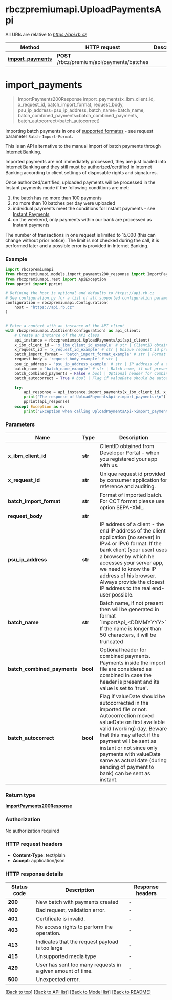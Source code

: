 # rbczpremiumapi.UploadPaymentsApi

All URIs are relative to *https://api.rb.cz*

Method | HTTP request | Description
------------- | ------------- | -------------
[**import_payments**](UploadPaymentsApi.md#import_payments) | **POST** /rbcz/premium/api/payments/batches | 


# **import_payments**
> ImportPayments200Response import_payments(x_ibm_client_id, x_request_id, batch_import_format, request_body, psu_ip_address=psu_ip_address, batch_name=batch_name, batch_combined_payments=batch_combined_payments, batch_autocorrect=batch_autocorrect)

Importing batch payments in one of [supported formates](https://www.rb.cz/attachments/direct-banking/ekomunikator-datova-struktura.pdf) - see request parameter `Batch-Import-Format`.

This is an API alternative to the manual import of batch payments through [Internet Banking](https://www.rb.cz/podnikatele/ucty-a-platebni-styk/prime-bankovnictvi/internetove-bankovnictvi/caste-dotazy/import-hromadnych-plateb).

Imported payments are not immediately processed, they are just loaded into Internet Banking and they still must be authorized/certified in Internet Banking according to client settings of disposable rights and signatures.

Once authorized/certified, uploaded payments will be processed in the Instant payments mode if the following conditions are met&#58;
1. the batch has no more than 100 payments
2. no more than 10 batches per day were uploaded
3. individual payments meet the conditions for Instant payments - see [Instant Payments](https://www.rb.cz/informacni-servis/platebni-styk/tuzemske-platby/okamzite-platby)
4. on the weekend, only payments within our bank are processed as Instant payments

The number of transactions in one request is limited to 15.000 (this can change without prior notice). The limit is not checked during the call,  it is performed later and a possible error is provided in Internet Banking.

### Example


```python
import rbczpremiumapi
from rbczpremiumapi.models.import_payments200_response import ImportPayments200Response
from rbczpremiumapi.rest import ApiException
from pprint import pprint

# Defining the host is optional and defaults to https://api.rb.cz
# See configuration.py for a list of all supported configuration parameters.
configuration = rbczpremiumapi.Configuration(
    host = "https://api.rb.cz"
)


# Enter a context with an instance of the API client
with rbczpremiumapi.ApiClient(configuration) as api_client:
    # Create an instance of the API class
    api_instance = rbczpremiumapi.UploadPaymentsApi(api_client)
    x_ibm_client_id = 'x_ibm_client_id_example' # str | ClientID obtained from Developer Portal - when you registered your app with us.
    x_request_id = 'x_request_id_example' # str | Unique request id provided by consumer application for reference and auditing.
    batch_import_format = 'batch_import_format_example' # str | Format of imported batch. For CCT format please use option SEPA-XML.
    request_body = 'request_body_example' # str | 
    psu_ip_address = 'psu_ip_address_example' # str | IP address of a client - the end IP address of the client application (no server) in IPv4 or IPv6 format. If the bank client (your user) uses a browser by which he accesses your server app, we need to know the IP address of his browser. Always provide the closest IP address to the real end-user possible. (optional)
    batch_name = 'batch_name_example' # str | Batch name, if not present then will be generated in format `ImportApi_<DDMMYYYY>`.  If the name is longer than 50 characters, it will be truncated   (optional)
    batch_combined_payments = False # bool | Optional header for combined payments. Payments inside the import file are considered as combined in case the header is present and its value is set to 'true'.  (optional) (default to False)
    batch_autocorrect = True # bool | Flag if valueDate should be autocorrected in the imported file or not. Autocorrection moved valueDate on first available valid  (working) day. Beware that this may affect if the payment will be sent as instant or not since only payments with valueDate same as actual date (during sending of payment to bank) can be sent as instant.  (optional) (default to True)

    try:
        api_response = api_instance.import_payments(x_ibm_client_id, x_request_id, batch_import_format, request_body, psu_ip_address=psu_ip_address, batch_name=batch_name, batch_combined_payments=batch_combined_payments, batch_autocorrect=batch_autocorrect)
        print("The response of UploadPaymentsApi->import_payments:\n")
        pprint(api_response)
    except Exception as e:
        print("Exception when calling UploadPaymentsApi->import_payments: %s\n" % e)
```



### Parameters


Name | Type | Description  | Notes
------------- | ------------- | ------------- | -------------
 **x_ibm_client_id** | **str**| ClientID obtained from Developer Portal - when you registered your app with us. | 
 **x_request_id** | **str**| Unique request id provided by consumer application for reference and auditing. | 
 **batch_import_format** | **str**| Format of imported batch. For CCT format please use option SEPA-XML. | 
 **request_body** | **str**|  | 
 **psu_ip_address** | **str**| IP address of a client - the end IP address of the client application (no server) in IPv4 or IPv6 format. If the bank client (your user) uses a browser by which he accesses your server app, we need to know the IP address of his browser. Always provide the closest IP address to the real end-user possible. | [optional] 
 **batch_name** | **str**| Batch name, if not present then will be generated in format &#x60;ImportApi_&lt;DDMMYYYY&gt;&#x60;.  If the name is longer than 50 characters, it will be truncated   | [optional] 
 **batch_combined_payments** | **bool**| Optional header for combined payments. Payments inside the import file are considered as combined in case the header is present and its value is set to &#39;true&#39;.  | [optional] [default to False]
 **batch_autocorrect** | **bool**| Flag if valueDate should be autocorrected in the imported file or not. Autocorrection moved valueDate on first available valid  (working) day. Beware that this may affect if the payment will be sent as instant or not since only payments with valueDate same as actual date (during sending of payment to bank) can be sent as instant.  | [optional] [default to True]

### Return type

[**ImportPayments200Response**](ImportPayments200Response.md)

### Authorization

No authorization required

### HTTP request headers

 - **Content-Type**: text/plain
 - **Accept**: application/json

### HTTP response details

| Status code | Description | Response headers |
|-------------|-------------|------------------|
**200** | New batch with payments created |  -  |
**400** | Bad request, validation error. |  -  |
**401** | Certificate is invalid. |  -  |
**403** | No access rights to perform the operation. |  -  |
**413** | Indicates that the request payload is too large |  -  |
**415** | Unsupported media type |  -  |
**429** | User has sent too many requests in a given amount of time. |  -  |
**500** | Unexpected error. |  -  |

[[Back to top]](#) [[Back to API list]](../README.md#documentation-for-api-endpoints) [[Back to Model list]](../README.md#documentation-for-models) [[Back to README]](../README.md)

